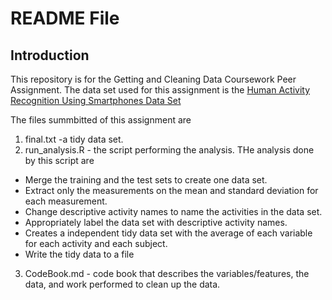 README File
========================================================

## Introduction

This repository is for the Getting and Cleaning Data Coursework Peer Assignment. The data set used for this assignment is the [Human Activity Recognition Using Smartphones Data Set](http://archive.ics.uci.edu/ml/datasets/Human+Activity+Recognition+Using+Smartphones)

The files summbitted of this assignment are 

1. final.txt -a tidy data set.
2. run_analysis.R - the script performing the analysis. THe analysis done by this script are
  * Merge the training and the test sets to create one data set.
  * Extract only the measurements on the mean and standard deviation for each measurement. 
  * Change descriptive activity names to name the activities in the data set.
  * Appropriately label the data set with descriptive activity names.
  * Creates a independent tidy data set with the average of each variable for each activity and each subject.
  * Write the tidy data to a file
3. CodeBook.md - code book that describes the variables/features, the data, and work performed to clean up the data. 




